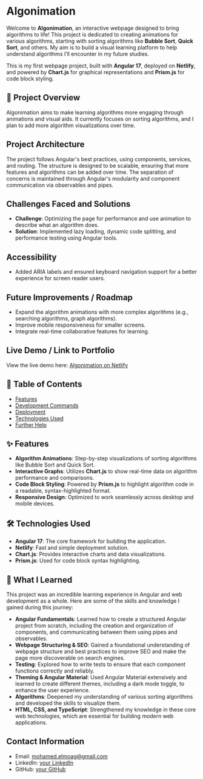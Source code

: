 
# Algonimation 

Welcome to **Algonimation**, an interactive webpage designed to bring algorithms to life! This project is dedicated to creating animations for various algorithms, starting with sorting algorithms like **Bubble Sort**, **Quick Sort**, and others. My aim is to build a visual learning platform to help understand algorithms I’ll encounter in my future studies.

This is my first webpage project, built with **Angular 17**, deployed on **Netlify**, and powered by **Chart.js** for graphical representations and **Prism.js** for code block styling.

## 🚀 Project Overview

Algonimation aims to make learning algorithms more engaging through animations and visual aids. It currently focuses on sorting algorithms, and I plan to add more algorithm visualizations over time. 

## Project Architecture
The project follows Angular's best practices, using components, services, and routing. The structure is designed to be scalable, ensuring that more features and algorithms can be added over time. The separation of concerns is maintained through Angular's modularity and component communication via observables and pipes.

## Challenges Faced and Solutions
- **Challenge**: Optimizing the page for performance and use animation to describe what an algorithm does.
- **Solution**: Implemented lazy loading, dynamic code splitting, and performance testing using Angular tools.

## Accessibility
- Added ARIA labels and ensured keyboard navigation support for a better experience for screen reader users.

## Future Improvements / Roadmap
- Expand the algorithm animations with more complex algorithms (e.g., searching algorithms, graph algorithms).
- Improve mobile responsiveness for smaller screens.
- Integrate real-time collaborative features for learning.

## Live Demo / Link to Portfolio
View the live demo here: [Algonimation on Netlify](https://algonimation.netlify.app)


## 📌 Table of Contents

- [Features](#features)
- [Development Commands](#development-commands)
- [Deployment](#deployment)
- [Technologies Used](#technologies-used)
- [Further Help](#further-help)

## ✨ Features

- **Algorithm Animations**: Step-by-step visualizations of sorting algorithms like Bubble Sort and Quick Sort.
- **Interactive Graphs**: Utilizes **Chart.js** to show real-time data on algorithm performance and comparisons.
- **Code Block Styling**: Powered by **Prism.js** to highlight algorithm code in a readable, syntax-highlighted format.
- **Responsive Design**: Optimized to work seamlessly across desktop and mobile devices.

## 🛠 Technologies Used

- **Angular 17**: The core framework for building the application.
- **Netlify**: Fast and simple deployment solution.
- **Chart.js**: Provides interactive charts and data visualizations.
- **Prism.js**: Used for code block syntax highlighting.

## 🌱 What I Learned

This project was an incredible learning experience in Angular and web development as a whole. Here are some of the skills and knowledge I gained during this journey:

- **Angular Fundamentals**: Learned how to create a structured Angular project from scratch, including the creation and organization of components, and communicating between them using pipes and observables.
- **Webpage Structuring & SEO**: Gained a foundational understanding of webpage structure and best practices to improve SEO and make the page more discoverable on search engines.
- **Testing**: Explored how to write tests to ensure that each component functions correctly and reliably.
- **Theming & Angular Material**: Used Angular Material extensively and learned to create different themes, including a dark mode toggle, to enhance the user experience.
- **Algorithms**: Deepened my understanding of various sorting algorithms and developed the skills to visualize them.
- **HTML, CSS, and TypeScript**: Strengthened my knowledge in these core web technologies, which are essential for building modern web applications.

## Contact Information
- Email: mohamed.elmoag@gmail.com
- LinkedIn: [your LinkedIn](https://www.linkedin.com/in/mohamed-el-mourabit-agharbi/)
- GitHub: [your GitHub](https://github.com/OnlyShoky)


